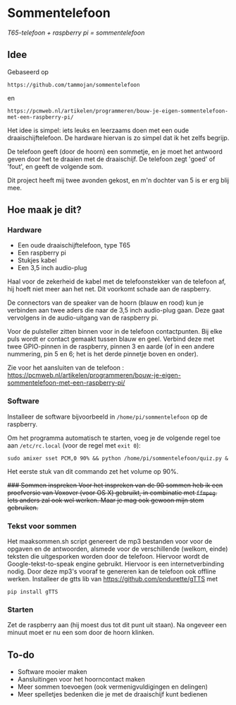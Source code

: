 # Sommentelefoon
*T65-telefoon + raspberry pi = sommentelefoon*

## Idee
Gebaseerd op 
```
https://github.com/tammojan/sommentelefoon
```
en 
```
https://pcmweb.nl/artikelen/programmeren/bouw-je-eigen-sommentelefoon-met-een-raspberry-pi/
```
Het idee is simpel: iets leuks en leerzaams doen met een oude draaischijftelefoon. De hardware hiervan is zo simpel dat ik het zelfs begrijp.

De telefoon geeft (door de hoorn) een sommetje, en je moet het antwoord geven door het te draaien met de draaischijf. De telefoon zegt 'goed' of 'fout', en geeft de volgende som.

Dit project heeft mij twee avonden gekost, en m'n dochter van 5 is er erg blij mee.

## Hoe maak je dit?

### Hardware
* Een oude draaischijftelefoon, type T65
* Een raspberry pi
* Stukjes kabel
* Een 3,5 inch audio-plug

Haal voor de zekerheid de kabel met de telefoonstekker van de telefoon af, hij hoeft niet meer aan het net. Dit voorkomt schade aan de raspberry.

De connectors van de speaker van de hoorn (blauw en rood) kun je verbinden aan twee aders die naar de 3,5  inch audio-plug gaan. Deze gaat vervolgens in de audio-uitgang van de raspberry pi.

Voor de pulsteller zitten binnen voor in de telefoon contactpunten. Bij elke puls wordt er contact gemaakt tussen blauw en geel. Verbind deze met twee GPIO-pinnen in de raspberry, pinnen 3 en aarde (of in een andere nummering, pin 5 en 6; het is het derde pinnetje boven en onder).

Zie voor het aansluiten van de telefoon : https://pcmweb.nl/artikelen/programmeren/bouw-je-eigen-sommentelefoon-met-een-raspberry-pi/

### Software
Installeer de software bijvoorbeeld in `/home/pi/sommentelefoon` op de raspberry.

Om het programma automatisch te starten, voeg je de volgende regel toe aan `/etc/rc.local` (voor de regel met `exit 0`):

```
sudo amixer sset PCM,0 90% && python /home/pi/sommentelefoon/quiz.py &
```

Het eerste stuk van dit commando zet het volume op 90%.

<del>### Sommen inspreken
Voor het inspreken van de 90 sommen heb ik een proefversie van Voxover (voor OS X) gebruikt, in combinatie met `ffmpeg`. Iets anders zal ook wel werken. Maar je mag ook gewoon mijn stem gebruiken.</del>
### Tekst voor sommen 
Het maaksommen.sh script genereert de mp3 bestanden voor voor de opgaven en de antwoorden, alsmede voor de verschillende (welkom, einde) teksten die uitgesporken worden door de telefoon. Hiervoor wordt de Google-tekst-to-speak engine gebruikt. Hiervoor is een internetverbinding nodig. Door deze mp3's vooraf te genereren kan de telefoon ook offline werken. Installeer de gtts lib van https://github.com/pndurette/gTTS met 
```
pip install gTTS
```

### Starten
Zet de raspberry aan (hij moest dus tot dit punt uit staan). Na ongeveer een minuut moet er nu een som door de hoorn klinken.

## To-do
* Software mooier maken
* Aansluitingen voor het hoorncontact maken
* Meer sommen toevoegen (ook vermenigvuldigingen en delingen)
* Meer spelletjes bedenken die je met de draaischijf kunt bedienen
